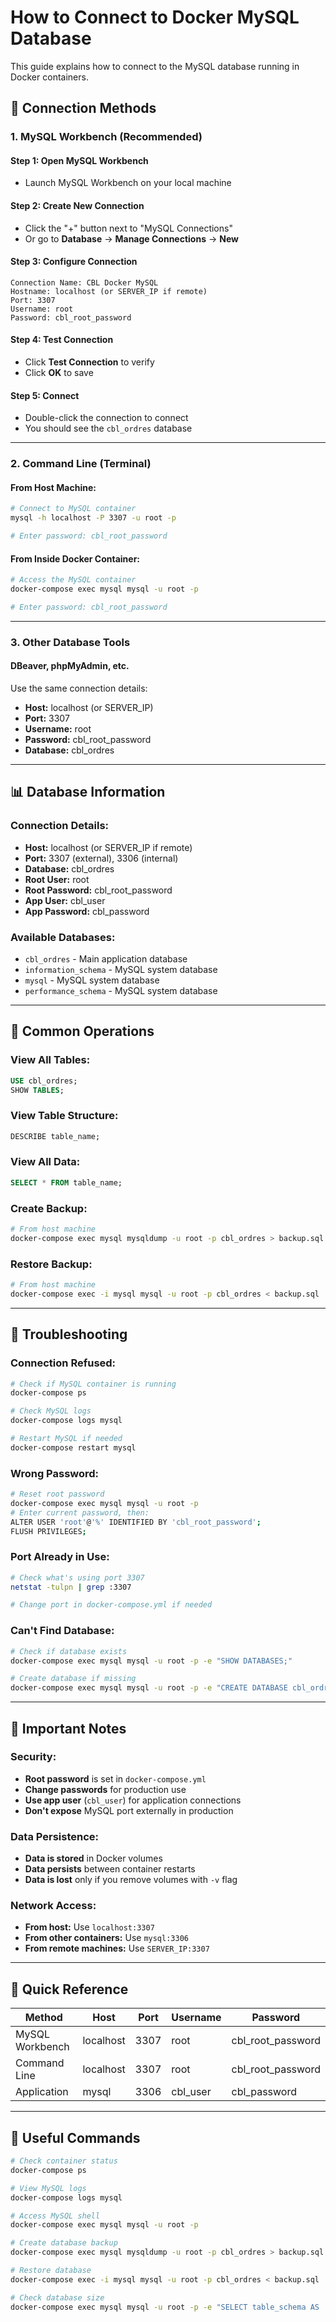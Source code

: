 # How to Connect to Docker MySQL Database

This guide explains how to connect to the MySQL database running in Docker containers.

## 🔗 **Connection Methods**

### **1. MySQL Workbench (Recommended)**

#### **Step 1: Open MySQL Workbench**
- Launch MySQL Workbench on your local machine

#### **Step 2: Create New Connection**
- Click the "+" button next to "MySQL Connections"
- Or go to **Database** → **Manage Connections** → **New**

#### **Step 3: Configure Connection**
```
Connection Name: CBL Docker MySQL
Hostname: localhost (or SERVER_IP if remote)
Port: 3307
Username: root
Password: cbl_root_password
```

#### **Step 4: Test Connection**
- Click **Test Connection** to verify
- Click **OK** to save

#### **Step 5: Connect**
- Double-click the connection to connect
- You should see the `cbl_ordres` database

---

### **2. Command Line (Terminal)**

#### **From Host Machine:**
```bash
# Connect to MySQL container
mysql -h localhost -P 3307 -u root -p

# Enter password: cbl_root_password
```

#### **From Inside Docker Container:**
```bash
# Access the MySQL container
docker-compose exec mysql mysql -u root -p

# Enter password: cbl_root_password
```

---

### **3. Other Database Tools**

#### **DBeaver, phpMyAdmin, etc.**
Use the same connection details:
- **Host:** localhost (or SERVER_IP)
- **Port:** 3307
- **Username:** root
- **Password:** cbl_root_password
- **Database:** cbl_ordres

---

## 📊 **Database Information**

### **Connection Details:**
- **Host:** localhost (or SERVER_IP if remote)
- **Port:** 3307 (external), 3306 (internal)
- **Database:** cbl_ordres
- **Root User:** root
- **Root Password:** cbl_root_password
- **App User:** cbl_user
- **App Password:** cbl_password

### **Available Databases:**
- `cbl_ordres` - Main application database
- `information_schema` - MySQL system database
- `mysql` - MySQL system database
- `performance_schema` - MySQL system database

---

## 🔧 **Common Operations**

### **View All Tables:**
```sql
USE cbl_ordres;
SHOW TABLES;
```

### **View Table Structure:**
```sql
DESCRIBE table_name;
```

### **View All Data:**
```sql
SELECT * FROM table_name;
```

### **Create Backup:**
```bash
# From host machine
docker-compose exec mysql mysqldump -u root -p cbl_ordres > backup.sql
```

### **Restore Backup:**
```bash
# From host machine
docker-compose exec -i mysql mysql -u root -p cbl_ordres < backup.sql
```

---

## 🚨 **Troubleshooting**

### **Connection Refused:**
```bash
# Check if MySQL container is running
docker-compose ps

# Check MySQL logs
docker-compose logs mysql

# Restart MySQL if needed
docker-compose restart mysql
```

### **Wrong Password:**
```bash
# Reset root password
docker-compose exec mysql mysql -u root -p
# Enter current password, then:
ALTER USER 'root'@'%' IDENTIFIED BY 'cbl_root_password';
FLUSH PRIVILEGES;
```

### **Port Already in Use:**
```bash
# Check what's using port 3307
netstat -tulpn | grep :3307

# Change port in docker-compose.yml if needed
```

### **Can't Find Database:**
```bash
# Check if database exists
docker-compose exec mysql mysql -u root -p -e "SHOW DATABASES;"

# Create database if missing
docker-compose exec mysql mysql -u root -p -e "CREATE DATABASE cbl_ordres;"
```

---

## 📝 **Important Notes**

### **Security:**
- **Root password** is set in `docker-compose.yml`
- **Change passwords** for production use
- **Use app user** (`cbl_user`) for application connections
- **Don't expose** MySQL port externally in production

### **Data Persistence:**
- **Data is stored** in Docker volumes
- **Data persists** between container restarts
- **Data is lost** only if you remove volumes with `-v` flag

### **Network Access:**
- **From host:** Use `localhost:3307`
- **From other containers:** Use `mysql:3306`
- **From remote machines:** Use `SERVER_IP:3307`

---

## 🎯 **Quick Reference**

| Method | Host | Port | Username | Password |
|--------|------|------|----------|----------|
| MySQL Workbench | localhost | 3307 | root | cbl_root_password |
| Command Line | localhost | 3307 | root | cbl_root_password |
| Application | mysql | 3306 | cbl_user | cbl_password |

---

## 🔗 **Useful Commands**

```bash
# Check container status
docker-compose ps

# View MySQL logs
docker-compose logs mysql

# Access MySQL shell
docker-compose exec mysql mysql -u root -p

# Create database backup
docker-compose exec mysql mysqldump -u root -p cbl_ordres > backup.sql

# Restore database
docker-compose exec -i mysql mysql -u root -p cbl_ordres < backup.sql

# Check database size
docker-compose exec mysql mysql -u root -p -e "SELECT table_schema AS 'Database', ROUND(SUM(data_length + index_length) / 1024 / 1024, 2) AS 'Size (MB)' FROM information_schema.tables WHERE table_schema = 'cbl_ordres';"
```

